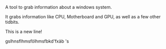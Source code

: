 A tool to grab information about a windows system.

It grabs information like CPU, Motherboard and GPU, as well as a few other tidbits.

This is a new line!

gslhnsflhmsfölhmsfbkd'fxäb
's
